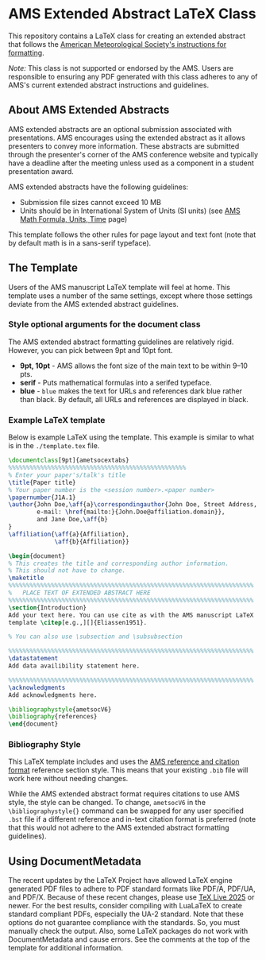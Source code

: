 # AMS Extended Abstract LaTeX Class

This repository contains a LaTeX class for creating an extended
abstract that follows the [American Meteorological Society's instructions
for formatting](https://www.ametsoc.org/ams/index.cfm/meetings-events/abstract-author-and-presenter-information/abstract-author-instructions/extended-abstract-instructions/).

*Note:* This class is not supported or endorsed by the AMS. Users are responsible to ensuring any PDF generated with this class adheres to any of AMS's current extended abstract instructions and guidelines.

## About AMS Extended Abstracts
AMS extended abstracts are an optional submission associated with presentations. AMS encourages using the extended abstract as it allows presenters to convey more information. These abstracts are submitted through the presenter's corner of the AMS conference website and typically have a deadline after the meeting unless used as a component in a student presentation award.

AMS extended abstracts have the following guidelines:
* Submission file sizes cannot exceed 10 MB
* Units should be in International System of Units (SI units) (see [AMS Math Formula, Units, Time](https://www.ametsoc.org/ams/publications/author-information/formatting-and-manuscript-components/mathematical-formulas-units-and-time-and-date/) page)

This template follows the other rules for page layout and text font (note that by default math is in a sans-serif typeface).

## The Template
Users of the AMS manuscript LaTeX template will feel at home. This template uses a number of the same settings, except where those settings deviate from the AMS extended abstract guidelines.

### Style optional arguments for the document class
The AMS extended abstract formatting guidelines are relatively
rigid. However, you can pick between 9pt and 10pt font.

* **9pt, 10pt** - AMS allows the font size of the main text to be within 9&ndash;10 pts.
* **serif** - Puts mathematical formulas into a serifed typeface.
* **blue** -  `blue` makes the text for URLs and references dark blue rather than black. By default, all URLs and references are displayed in black.

### Example LaTeX template
Below is example LaTeX using the template. This example is similar
to what is in the `./template.tex` file.
```latex
\documentclass[9pt]{ametsocextabs}
%%%%%%%%%%%%%%%%%%%%%%%%%%%%%%%%%%%%%%%%%%%%%%%%%%
% Enter your paper's/talk's title
\title{Paper title}
% Your paper number is the <session number>.<paper number>
\papernumber{J1A.1}
\author{John Doe,\aff{a}\correspondingauthor{John Doe, Street Address, City, AB ZIP code;
        e-mail: \href{mailto:}{John.Doe@affiliation.domain}},
        and Jane Doe,\aff{b}
}
\affiliation{\aff{a}{Affiliation},
             \aff{b}{Affiliation}}

\begin{document}
% This creates the title and corresponding author information.
% This should not have to change.
\maketitle
%%%%%%%%%%%%%%%%%%%%%%%%%%%%%%%%%%%%%%%%%%%%%%%%%%%%%%%%%%%%%%%%%%%%%
%   PLACE TEXT OF EXTENDED ABSTRACT HERE
%%%%%%%%%%%%%%%%%%%%%%%%%%%%%%%%%%%%%%%%%%%%%%%%%%%%%%%%%%%%%%%%%%%%%
\section{Introduction}
Add your text here. You can use cite as with the AMS manuscript LaTeX
template \citep[e.g.,][]{Eliassen1951}.

% You can also use \subsection and \subsubsection

%%%%%%%%%%%%%%%%%%%%%%%%%%%%%%%%%%%%%%%%%%%%%%%%%%%%%%%%%%%%%%%%%%%%%
\datastatement
Add data availibility statement here.

%%%%%%%%%%%%%%%%%%%%%%%%%%%%%%%%%%%%%%%%%%%%%%%%%%%%%%%%%%%%%%%%%%%%%
\acknowledgments
Add acknowledgments here.

\bibliographystyle{ametsocV6}
\bibliography{references}
\end{document}
```

### Bibliography Style
This LaTeX template includes and uses the [AMS reference and citation format](https://www.ametsoc.org/ams/index.cfm/publications/authors/journal-and-bams-authors/formatting-and-manuscript-components/references/)
reference section style. This means that your existing
`.bib` file will work here without needing changes.

While the AMS extended abstract format requires citations
to use AMS style, the style can be changed.
To change, `ametsocV6` in the
`\bibliographystyle{}` command can be swapped for any user specified
`.bst` file if a different reference and in-text citation format is
preferred (note that this would not adhere to the AMS extended
abstract formatting guidelines).

## Using DocumentMetadata
The recent updates by the LaTeX Project have allowed
LaTeX engine generated PDF files to adhere to PDF
standard formats like PDF/A, PDF/UA, and PDF/X.
Because of these recent changes, please use [TeX Live 2025](https://tug.org/texlive/) or newer.
For the best results, consider compiling with LuaLaTeX to create standard compliant PDFs, especially the UA-2 standard.
Note that these options do not guarantee compliance with the standards. So, you must manually check the output.
Also, some LaTeX packages do not work with DocumentMetadata and cause errors.
See the comments at the top of the template for additional information.
